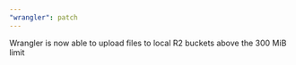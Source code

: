 ```yaml
---
"wrangler": patch
---
```


Wrangler is now able to upload files to local R2 buckets above the 300 MiB limit
